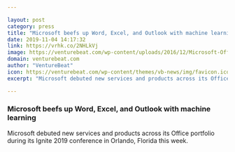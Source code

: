 ```yaml
---

layout: post
category: press
title: "Microsoft beefs up Word, Excel, and Outlook with machine learning"
date: 2019-11-04 14:17:32
link: https://vrhk.co/2NHLkVj
image: https://venturebeat.com/wp-content/uploads/2016/12/Microsoft-Office-365-screenshot-YouTube-e1572851839413.jpg?w=1200&strip=all
domain: venturebeat.com
author: "VentureBeat"
icon: https://venturebeat.com/wp-content/themes/vb-news/img/favicon.ico
excerpt: "Microsoft debuted new services and products across its Office portfolio during its Ignite 2019 conference in Orlando, Florida this week."

---
```


### Microsoft beefs up Word, Excel, and Outlook with machine learning

Microsoft debuted new services and products across its Office portfolio during its Ignite 2019 conference in Orlando, Florida this week.